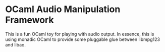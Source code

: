 # OCaml Audio Manipulation Framework

This is a fun OCaml toy for playing with audio output.  In essence, 
this is using monadic OCaml to provide some pluggable glue between 
libmpg123 and libao.


